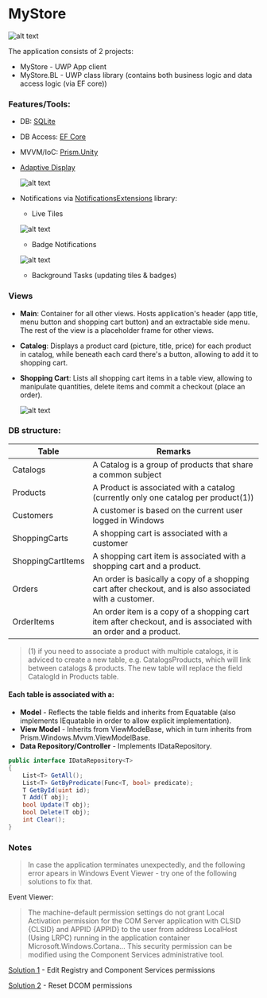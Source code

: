 # MyStore
![alt text](https://github.com/PrisonerM13/MyStore/blob/master/gif/Start.gif "Startup Screen")

The application consists of 2 projects:
+ MyStore - UWP App client
+ MyStore.BL - UWP class library (contains both business logic and data access logic (via EF core))

### Features/Tools:
+ DB: [SQLite](https://www.sqlite.org/)
+ DB Access: [EF Core](https://www.nuget.org/packages/Microsoft.EntityFrameworkCore.Tools/)
+ MVVM/IoC: [Prism.Unity](https://www.nuget.org/packages/Prism.Unity/6.3.0)
+ [Adaptive Display](https://docs.microsoft.com/en-us/uwp/api/windows.ui.xaml.visualstatemanager)
		
	![alt text](https://github.com/PrisonerM13/MyStore/blob/master/gif/AdaptiveDisplay.gif "Adaptive Display")
+ Notifications via [NotificationsExtensions](https://www.nuget.org/packages/NotificationsExtensions.Win10/ "Notifications Extensions") library:
	- Live Tiles
		
	![alt text](https://github.com/PrisonerM13/MyStore/blob/master/gif/LiveTile.gif "Live Tile")
	- Badge Notifications
		
	![alt text](https://github.com/PrisonerM13/MyStore/blob/master/gif/Badges.gif "Badge Notifications")
	- Background Tasks (updating tiles & badges)

### Views
- **Main**: Container for all other views. Hosts application's header (app title, menu button and shopping cart button) and an extractable side menu. The rest of the view is a placeholder frame for other views.
- **Catalog**: Displays a product card (picture, title, price) for each product in catalog, while beneath each card there's a button, allowing to add it to shopping cart.
- **Shopping Cart**: Lists all shopping cart items in a table view, allowing to manipulate quantities, delete items and commit a checkout (place an order).
		
	![alt text](https://github.com/PrisonerM13/MyStore/blob/master/gif/ShoppingCart.gif "Shopping Cart")

### DB structure:
| Table             | Remarks   
| ----------------- | ------------- 
| Catalogs          | A Catalog is a group of products that share a common subject
| Products          | A Product is associated with a catalog (currently only one catalog per product(1))
| Customers         | A customer is based on the current user logged in Windows
| ShoppingCarts     | A shopping cart is associated with a customer
| ShoppingCartItems | A shopping cart item is associated with a shopping cart and a product.
| Orders            | An order is basically a copy of a shopping cart after checkout, and is also associated with a customer.
| OrderItems        | An order item is a copy of a shopping cart item after checkout, and is associated with an order and a product.

> (1) if you need to associate a product with multiple catalogs, it is adviced to
> create a new table, e.g. CatalogsProducts, which will link between catalogs & products.
> The new table will replace the field CatalogId in Products table.

#### Each table is associated with a:
- **Model** - Reflects the table fields and inherits from Equatable<T> (also implements IEquatable<T> in order to allow explicit implementation).
- **View Model** - Inherits from ViewModeBase<T>, which in turn inherits from Prism.Windows.Mvvm.ViewModelBase.
- **Data Repository/Controller** - Implements IDataRepository<T>.

```C#
public interface IDataRepository<T>
{
	List<T> GetAll();
	List<T> GetByPredicate(Func<T, bool> predicate);
	T GetById(uint id);
	T Add(T obj);
	bool Update(T obj);
	bool Delete(T obj);
	int Clear();
}
```
### Notes
> In case the application terminates unexpectedly, and the following error apears in Windows Event Viewer - 
> try one of the following solutions to fix that.

Event Viewer:
> The machine-default permission settings do not grant Local Activation permission for the COM Server application 
> with CLSID {CLSID} and APPID {APPID} to the user from address LocalHost (Using LRPC) running in the application 
> container Microsoft.Windows.Cortana...
> This security permission can be modified using the Component Services administrative tool.

[Solution 1](https://answers.microsoft.com/en-us/windows/forum/windows8_1-winapps/weather-application/e4630db3-50c2-4cc5-9813-f089494a1145?auth=1) - Edit Registry and Component Services permissions

[Solution 2](https://social.technet.microsoft.com/Forums/en-US/7742f039-70af-49b5-b37e-9597da743971/event-id-10016-the-applicationspecific-permission-settings-do-not-grant-local-activation?forum=win10itprogeneral) - Reset DCOM permissions
